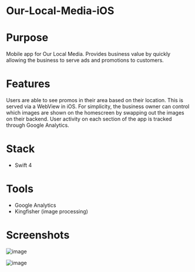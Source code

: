 # Our-Local-Media-iOS

# Purpose

Mobile app for Our Local Media. Provides business value by quickly allowing the business to serve ads and promotions to customers.

# Features

Users are able to see promos in their area based on their location. This is served via a WebView in iOS. For simplicity, the business owner can control which images are shown on the homescreen by swapping out the images on their backend. User activity on each section of the app is tracked through 
Google Analytics.

# Stack

* Swift 4


# Tools

* Google Analytics
* Kingfisher (image processing)

# Screenshots

![image](https://user-images.githubusercontent.com/22580767/90288490-fbfe1b00-de47-11ea-95eb-920c4906e2aa.png)

![image](https://user-images.githubusercontent.com/22580767/90288504-015b6580-de48-11ea-98b7-9f0f6425fe69.png)
